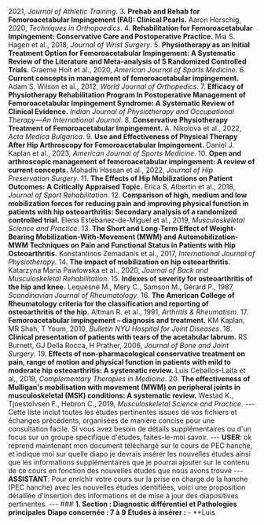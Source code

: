 2021, *Journal of Athletic Training*. 3. **Prehab and Rehab for Femoroacetabular Impingement (FAI): Clinical Pearls.** Aaron Horschig, 2020, *Techniques in Orthopaedics*. 4. **Rehabilitation for Femoroacetabular Impingement: Conservative Care and Postoperative Practice.** Mia S. Hagen et al., 2018, *Journal of Wrist Surgery*. 5. **Physiotherapy as an Initial Treatment Option for Femoroacetabular Impingement: A Systematic Review of the Literature and Meta-analysis of 5 Randomized Controlled Trials.** Graeme Hoit et al., 2020, *American Journal of Sports Medicine*. 6. **Current concepts in management of femoroacetabular impingement.** Adam S. Wilson et al., 2012, *World Journal of Orthopedics*. 7. **Efficacy of Physiotherapy Rehabilitation Program In Postoperative Management of Femoroacetabular Impingement Syndrome: A Systematic Review of Clinical Evidence.** *Indian Journal of Physiotherapy and Occupational Therapy—An International Journal*. 8. **Conservative Physiotherapy Treatment of Femoroacetabular Impingement.** A. Nikolova et al., 2022, *Acta Medica Bulgarica*. 9. **Use and Effectiveness of Physical Therapy After Hip Arthroscopy for Femoroacetabular Impingement.** Daniel J. Kaplan et al., 2023, *American Journal of Sports Medicine*. 10. **Open and arthroscopic management of femoroacetabular impingement: A review of current concepts.** Mahadhi Hassan et al., 2022, *Journal of Hip Preservation Surgery*. 11. **The Effects of Hip Mobilizations on Patient Outcomes: A Critically Appraised Topic.** Erica S. Albertin et al., 2018, *Journal of Sport Rehabilitation*. 12. **Comparison of high, medium and low mobilization forces for reducing pain and improving physical function in patients with hip osteoarthritis: Secondary analysis of a randomized controlled trial.** Elena Estébanez-de-Miguel et al., 2019, *Musculoskeletal Science and Practice*. 13. **The Short and Long-Term Effect of Weight-Bearing Mobilization-With-Movement (MWM) and Automobilization-MWM Techniques on Pain and Functional Status in Patients with Hip Osteoarthritis.** Konstantinos Zemadanis et al., 2017, *International Journal of Physiotherapy*. 14. **The impact of mobilization on hip osteoarthritis.** Katarzyna Maria Pawłowska et al., 2020, *Journal of Back and Musculoskeletal Rehabilitation*. 15. **Indexes of severity for osteoarthritis of the hip and knee.** Lequesne M., Mery C., Samson M., Gérard P., 1987, *Scandinavian Journal of Rheumatology*. 16. **The American College of Rheumatology criteria for the classification and reporting of osteoarthritis of the hip.** Altman R. et al., 1991, *Arthritis & Rheumatism*. 17. **Femoroacetabular impingement – diagnosis and treatment.** KM Kaplan, MR Shah, T Youm, 2010, *Bulletin NYU Hospital for Joint Diseases*. 18. **Clinical presentation of patients with tears of the acetabular labrum.** RS Burnett, GJ Della Rocca, H Prather, 2006, *Journal of Bone and Joint Surgery*. 19. **Effects of non-pharmacological conservative treatment on pain, range of motion and physical function in patients with mild to moderate hip osteoarthritis: A systematic review.** Luis Ceballos-Laita et al., 2019, *Complementary Therapies in Medicine*. 20. **The effectiveness of Mulligan's mobilisation with movement (MWM) on peripheral joints in musculoskeletal (MSK) conditions: A systematic review.** Westad K., Tjoestolvsen F., Hebron C., 2019, *Musculoskeletal Science and Practice*. --- Cette liste inclut toutes les études pertinentes issues de vos fichiers et échanges précédents, organisées de manière concise pour une consultation facile. Si vous avez besoin de détails supplémentaires ou d'un focus sur un groupe spécifique d'études, faites-le-moi savoir. --- **USER**: ok reprend maintenant mon document téléchargé sur le cours de PEC hanche, et indique moi sur quelle diapo je devrais insérer les nouvelles études ainsi que les informations supplémentaires que je pourrai ajouter sur le contenu de ce cours en fonction des nouvelles études que nous avons trouvé --- **ASSISTANT**: Pour enrichir votre cours sur la prise en charge de la hanche (PEC hanche) avec les nouvelles études identifiées, voici une proposition détaillée d'insertion des informations et de mise à jour des diapositives pertinentes. --- ### **1. Section : Diagnostic différentiel et Pathologies principales** **Diapo concernée : 7 à 9** **Études à insérer :** - **Luis